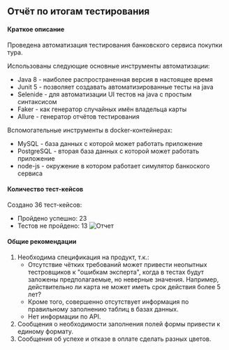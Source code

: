 ## Отчёт по итогам тестирования

#### Краткое описание

Проведена автоматизация тестирования банковского сервиса покупки тура.

Использованы следующие основные инструменты автоматизации:
* Java 8 - наиболее распространенная версия в настоящее время
* Junit 5 - позволяет создавать автоматизированные тесты на java 
* Selenide - для автоматизации UI тестов на java c простым синтаксисом
* Faker - как генератор случайных имён владельца карты 
* Allure - генератор отчётов тестирования

Вспомогательные инструменты в docker-контейнерах:
* MySQL - база данных с которой может работать приложение
* PostgreSQL - вторая база данных с которой может работать приложение
* node-js - окружение в котором работает симулятор банкоского сервиса 

#### Количество тест-кейсов

Создано 36 тест-кейсов:
* Пройдено успешно: 23
* Тестов не пройдено: 13
![Отчет](https://s81iva.storage.yandex.net/rdisk/b986909a2b5c2d5c8ecbc6d10dac2c5b126c34442b52958ed7641456365a367b/5e1f388c/xePX3pH8N_Pt9xYGvskha64aaBgcQ8i8bHx9r1N-pY2LSGtnyJdNTjYWA-5wDjWsDxzN62I45JjP4GSx_DGbqg==?uid=17445&filename=2020-01-12_17-25-13.png&disposition=inline&hash=&limit=0&content_type=image%2Fpng&owner_uid=17445&fsize=14547&hid=c4918cd060b82ed6f4619f24d799582f&media_type=image&tknv=v2&etag=4c218153a0c01af060b0464b4aaf12aa&rtoken=xFkO8MskoM1J&force_default=yes&ycrid=na-ba82fde582d45c8780fa9f7b09b9b0c7-downloader9e&ts=59c2fe4963b00&s=f779908a3f156fbbcae3acb0c10ed512972847acd3518daf095b2902bc4d11ec&pb=U2FsdGVkX1-w3G5NUJwmSnAAmTD6nt5NP8q5bHCdXlnAYF4O73Prm54ivG2YLilgACFrp75C90ntKlYPbMR0mfDVVK9Y_1EHogYuOXx2dxI)

#### Общие рекомендации

1. Необходима спецификация на продукт, т.к.:
    * Отсутствие чётких требований может привести неопытных тестровщиков к "ошибкам эксперта", когда в тестах будут заложены предполагаемые, но неверные значения.
        Например, действительно ли карта не может иметь срок действия более 5 лет? 
    * Кроме того, совершенно отсутствует информация по правильному заполнению таблиц в базах данных.
    * Нет информации по API.
1. Сообщения о необходимости заполнения полей формы привести к единому формату.
1. Сообщения об успехе и отказе в оплате сделать разных цветов.
